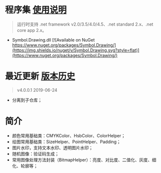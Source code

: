 ﻿# 程序集    [使用说明](https://github.com/symbolspace/Symbol.Drawing/wiki/Home)
> 运行时支持 .net framework v2.0/3.5/4.0/4.5、.net standard 2.x、.net core app 2.x。

* Symbol.Drawing.dll [![Available on NuGet https://www.nuget.org/packages/Symbol.Drawing/](https://img.shields.io/nuget/v/Symbol.Drawing.svg?style=flat)](https://www.nuget.org/packages/Symbol.Drawing/) 


# 最近更新   [版本历史](https://github.com/symbolspace/Symbol.Drawing/wiki/Version-history)
> v4.0.0.1 2019-06-24
* 分离到子仓库；

# 简介
* 颜色常用基础类：CMYKColor、HsbColor、ColorHelper；
* 绘图常用基础类：SizeHelper、PointHelper、Padding；
* 图片水印，支持文本水印、透明图片水印；
* 随机图像：验证码生成；
* 常用图像处理方法封装（BitmapHelper）：亮度、对比度、二值化、灰度、细化、轮廓等；
